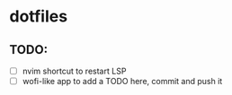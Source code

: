 # dotfiles

## TODO:
- [ ] nvim shortcut to restart LSP
- [ ] wofi-like app to add a TODO here, commit and push it
